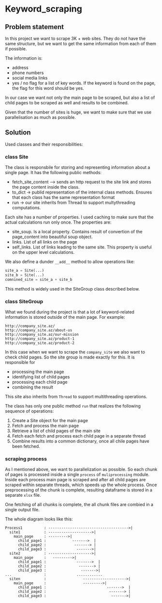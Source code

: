 # Keyword_scraping

## Problem statement
In this project we want to scrape 3K + web sites. They do not have the same structure, but we want to get the same information from each of them if possible.

The information is:
* address
* phone numbers
* social media links
* yes / no flag for a list of key words. If the keyword is found on the page, the flag for this word should be yes.

In our case we want not only the main page to be scraped, but also a list of child pages to be scraped as well and results to be combined.

Given that the number of sites is huge, we want to make sure that we use parallelisation as much as possible.

## Solution

Used classes and their responsibilities:
### class Site
The class is responsbile for storing and representing information about a single page. It has the following public methods:
* fetch_site_content —> sends an http request to the site link and stores the page content inside the class.
* to_dict -> publid representation of the internal class methods. Ensures that each class has the same representation format
* run -> our site inherits from Thread to support multythreading computations.

Each site has a number of properties. I used caching to make sure that the actual calculations run only once. The properties are:
* site_soup. Is a local property. Contains result of convertion of the page_content into beautiful soup object.
* links. List of all links on the page
* self_links. List of links leading to the same site. This property is useful on the upper level calculations.

We also define a dunder `__add__` method to allow operations like:
```python
site_a = Site(...)
site_b = Site(...)
comnined_site = site_a + site_b
```

This method is widely used in the SiteGroup class described below.

### class SiteGroup

What we found during the project is that a lot of keyword-related information is stored outside of the main page. For example:
```
http://company_site.az/
http://company_site.az/about-us
http://company_site.az/our-mission
http://company_site.az/product-1
http://company_site.az/product-2
```

In this case when we want to scrape the `company_site` we also want to check child pages. So the site group is made exactly for this. It is responsible for
* processing the main page
* identifying list of child pages
* processing each child page
* combining the result

This site also inherits from `Thread` to support multithreading operations.

The class has only one public method `run` that realizes the following sequence of operations:
1. Create a Site object for the main page
2. Fetch and process the main page
3. Retrieve a list of child pages of the main site
4. Fetch each fetch and process each child page in a separate thread
5. Combine results into a common dictionary, once all chile pages have been fetched.

### scraping process
As I mentioned above, we want to parallelization as possible. So each chunk of pages is processed inside a single `process` of `muliprocessing` module. Inside each process main page is scraped and after all child pages are scraped within separate threads, which speeds up the whole process. Once preprocessing of the chunk is complete, resulting dataframe is stored in a separate `xlsx` file.

One fetching of all chunks is complete, the all chunk files are combied in a single output file.

The whole diagram looks like this:
```
Process1          : ------------------------------------->|
  site1           : -------------------->|
    main_page     : --------->|
      child_page1 :            ------->  |
      child_page2 :             -------> |
      child_page3 :              ------->|
  site2           : -------------------->|
    main_page     :   --------->|
      child_page1 :              ------->  |
      child_page2 :               -------> |
      child_page3 :                ------->|
...               :              ............   
  siten           :                 -------------------->|
    main_page     :                 --------->|
      child_page1 :                            ------->  |
      child_page2 :                             -------> |
      child_page3 :                              ------->|

```
